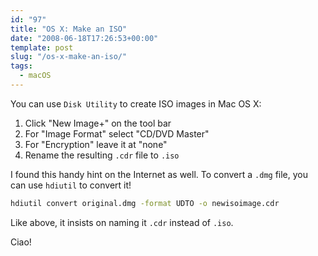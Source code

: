 ```yaml
---
id: "97"
title: "OS X: Make an ISO"
date: "2008-06-18T17:26:53+00:00"
template: post
slug: "/os-x-make-an-iso/"
tags:
  - macOS
---
```


You can use `Disk Utility` to create ISO images in Mac OS X:

1.  Click "New Image+" on the tool bar
2.  For "Image Format" select "CD/DVD Master"
3.  For "Encryption" leave it at "none"
4.  Rename the resulting `.cdr` file to `.iso`

I found this handy hint on the Internet as well. To convert a `.dmg` file, you
can use `hdiutil` to convert it!

<!-- more -->

```bash
hdiutil convert original.dmg -format UDTO -o newisoimage.cdr
```

Like above, it insists on naming it `.cdr` instead of `.iso`.

Ciao!
